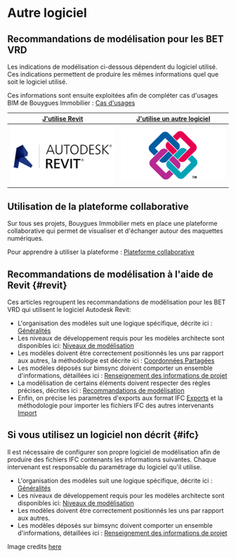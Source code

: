 # Autre logiciel

## Recommandations de modélisation pour les BET VRD

Les indications de modélisation ci-dessous dépendent du logiciel utilisé. Ces indications permettent de produire les mêmes informations quel que soit le logiciel utilisé.

Ces informations sont ensuite exploitées afin de compléter cas d'usages BIM de Bouygues Immobilier : [Cas d'usages](../../../cas-dusages.md)

| [**J'utilise Revit**](./#revit) | [**J'utilise un autre logiciel**](./#ifc) |
| :---: | :---: |
| ![](../../../.gitbook/assets/revit.png) | ![](../../../.gitbook/assets/ifc.jpg) |

## Utilisation de la plateforme collaborative

Sur tous ses projets, Bouygues Immobilier mets en place une plateforme collaborative qui permet de visualiser et d'échanger autour des maquettes numériques.

Pour apprendre à utiliser la plateforme : [Plateforme collaborative](../../../plateforme-collaborative/)

## Recommandations de modélisation à l'aide de Revit {#revit}

Ces articles regroupent les recommandations de modélisation pour les BET VRD qui utilisent le logiciel Autodesk Revit:

* L'organisation des modèles suit une logique spécifique, décrite ici : [Généralités]()
* Les niveaux de développement requis pour les modèles architecte sont disponibles ici: [Niveaux de modélisation](../niveaux-de-developpement-des-modeles-par-phase.md)
* Les modèles doivent être correctement positionnés les uns par rapport aux autres, la méthodologie est décrite ici : [Coordonnées Partagées](https://github.com/bim-bouygues-immobilier/bim-execution-plan/tree/2dd2261d87ee479acc1e366a1ddfa150bab032ec/02_Modelisation/00_communs/georeferencement-rvt.md)
* Les modèles déposés sur bimsync doivent comporter un ensemble d'informations, détaillées ici : [Renseignement des informations de projet](https://github.com/bim-bouygues-immobilier/bim-execution-plan/tree/2dd2261d87ee479acc1e366a1ddfa150bab032ec/02_Modelisation/00_communs/info-projet-rvt.md)
* La modélisation de certains éléments doivent respecter des règles précises, décrites ici : [Recommandations de modélisation](https://github.com/bim-bouygues-immobilier/bim-execution-plan/tree/2dd2261d87ee479acc1e366a1ddfa150bab032ec/02_Modelisation/10_VRD/modelisation-rvt.md)
* Enfin, on précise les paramètres d'exports aux format IFC [Exports](https://github.com/bim-bouygues-immobilier/bim-execution-plan/tree/2dd2261d87ee479acc1e366a1ddfa150bab032ec/02_Modelisation/00_communs/export-rvt.md) et la méthodologie pour importer les fichiers IFC des autres intervenants [Import](https://github.com/bim-bouygues-immobilier/bim-execution-plan/tree/2dd2261d87ee479acc1e366a1ddfa150bab032ec/02_Modelisation/00_communs/Import-IFC-rvt.md)

## Si vous utilisez un logiciel non décrit {#ifc}

Il est nécessaire de configurer son propre logiciel de modélisation afin de produire des fichiers IFC contenants les informations suivantes. Chaque intervenant est responsable du paramétrage du logiciel qu'il utilise.

* L'organisation des modèles suit une logique spécifique, décrite ici : [Généralités]()
* Les niveaux de développement requis pour les modèles architecte sont disponibles ici: [Niveaux de modélisation](../niveaux-de-developpement-des-modeles-par-phase.md)
* Les modèles doivent être correctement positionnés les uns par rapport aux autres.
* Les modèles déposés sur bimsync doivent comporter un ensemble d'informations, détaillées ici : [Renseignement des informations de projet]()

Image credits [here ](https://github.com/bim-bouygues-immobilier/bim-execution-plan/tree/2dd2261d87ee479acc1e366a1ddfa150bab032ec/CREDITS.md)

